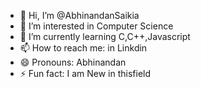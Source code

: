 - 👋 Hi, I’m @AbhinandanSaikia
- 👀 I’m interested in Computer Science
- 🌱 I’m currently learning C,C++,Javascript
- 📫 How to reach me: in Linkdin
- 😄 Pronouns: Abhinandan
- ⚡ Fun fact: I am New in thisfield

<!---
AbhinandanSaikia/AbhinandanSaikia is a ✨ special ✨ repository because its `README.md` (this file) appears on your GitHub profile.
You can click the Preview link to take a look at your changes.
--->
